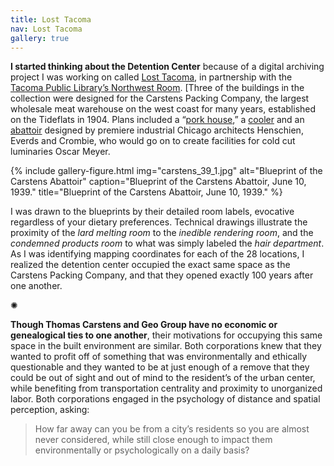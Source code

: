 ```yaml
---
title: Lost Tacoma
nav: Lost Tacoma
gallery: true
---
```



**I started thinking about the Detention Center** because of a digital archiving project I was working on called [Lost Tacoma](https://aweymo.github.io/losttacoma/), in partnership with the [Tacoma Public Library’s Northwest Room](https://www.tacomalibrary.org/blogs/post/lost-tacoma/). [Three of the buildings in the collection were designed for the Carstens Packing Company, the largest wholesale meat warehouse on the west coast for many years, established on the Tideflats in 1904. Plans included a “[pork house](https://northwestroom.tacomalibrary.org/index.php/carsten-packing-company-pork-house),” a [cooler](https://northwestroom.tacomalibrary.org/index.php/carsten-packing-coolers-and-shipping-office) and an [abattoir](https://northwestroom.tacomalibrary.org/index.php/carsten-packing-company-abattoir) designed by premiere industrial Chicago architects Henschien, Everds and Crombie, who would go on to create facilities for cold cut luminaries Oscar Meyer.

{% include gallery-figure.html img="carstens_39_1.jpg" alt="Blueprint of the Carstens Abattoir" caption="Blueprint of the Carstens Abattoir, June 10, 1939." title="Blueprint of the Carstens Abattoir, June 10, 1939." %}

I was drawn to the blueprints by their detailed room labels, evocative regardless of your dietary preferences. Technical drawings illustrate the proximity of the _lard melting room_ to the _inedible rendering room_, and the _condemned products room_ to what was simply labeled the _hair department_. As I was identifying mapping coordinates for each of the 28 locations, I realized the detention center occupied the exact same space as the Carstens Packing Company, and that they opened exactly 100 years after one another.

<div class="symbol-container">
    <p class="symbol">&#10042;</p>
</div>

**Though Thomas Carstens and Geo Group have no economic or genealogical ties to one another**, their motivations for occupying this same space in the built environment are similar. Both corporations knew that they wanted to profit off of something that was environmentally and ethically questionable and they wanted to be at just enough of a remove that they could be out of sight and out of mind to the resident’s of the urban center, while benefiting from transportation centrality and proximity to unorganized labor. Both corporations engaged in the psychology of distance and spatial perception, asking: 

<blockquote class="quote">
How far away can you be from a city’s residents so you are almost never considered, while still close enough to impact them environmentally or psychologically on a daily basis?
</blockquote>

<br>



